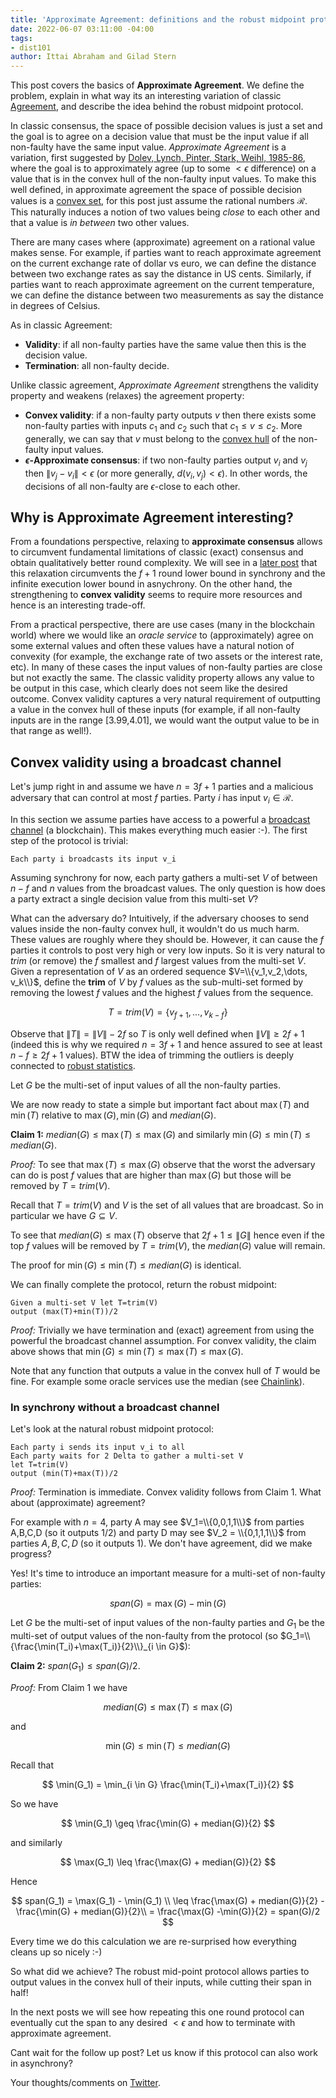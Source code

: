 ```yaml
---
title: 'Approximate Agreement: definitions and the robust midpoint protocol'
date: 2022-06-07 03:11:00 -04:00
tags:
- dist101
author: Ittai Abraham and Gilad Stern
---
```


This post covers the basics of **Approximate Agreement**. We define the problem, explain in what way its an interesting variation of classic [Agreement](https://decentralizedthoughts.github.io/2019-06-27-defining-consensus/), and describe the idea behind the robust midpoint protocol.


In classic consensus, the space of possible decision values is just a set and the goal is to agree on a decision value that must be the input value if all non-faulty have the same input value. *Approximate Agreement* is a variation, first suggested by [Dolev, Lynch, Pinter, Stark, Weihl, 1985-86](https://groups.csail.mit.edu/tds/papers/Lynch/jacm86.pdf), where the goal is to approximately agree (up to some $<\epsilon$ difference) on a value that is in the convex hull of the non-faulty input values. To make this well defined, in approximate agreement the space of possible decision values is a [convex set](https://en.wikipedia.org/wiki/Convex_set), for this post just assume the rational numbers $\mathcal{R}$. This naturally induces a notion of two values being *close* to each other  and that a value is *in between* two other values.

There are many cases where (approximate) agreement on a rational value makes sense. For example, if parties want to reach approximate agreement on the current exchange rate of dollar vs euro, we can define the distance between two exchange rates as say the distance in US cents. Similarly, if parties want to reach approximate agreement on the current temperature, we can define the distance between two measurements as say the distance in degrees of Celsius.


As in classic Agreement:

* **Validity**: if all non-faulty parties have the same value then this is the decision value.
* **Termination**: all non-faulty decide.

Unlike classic agreement, *Approximate Agreement* strengthens the validity property and weakens (relaxes) the agreement property:
* **Convex validity**: if a non-faulty party outputs $v$ then there exists some non-faulty parties with inputs $c_1$ and $c_2$ such that $c_1 \leq v \leq c_2$. More generally, we can say that $v$ must belong to the [convex hull](https://en.wikipedia.org/wiki/Convex_hull) of the non-faulty input values.
* **$\epsilon$-Approximate consensus**: if two non-faulty parties output $v_i$ and $v_j$  then $\|v_j-v_i\|<\epsilon$ (or more generally, $d(v_i,v_j)<\epsilon$). In other words, the decisions of all non-faulty are $\epsilon$-close to each other.


## Why is Approximate Agreement interesting?


From a foundations perspective, relaxing to **approximate consensus** allows to circumvent fundamental limitations of classic (exact) consensus and obtain qualitatively better round complexity. We will see in a [later post](..) that this relaxation circumvents the $f+1$ round lower bound in synchrony and the infinite execution lower bound in asnychrony. On the other hand, the strengthening to **convex validity** seems to require more resources and hence is an interesting trade-off.

From a practical perspective, there are use cases (many in the blockchain world) where we would like an *oracle service* to (approximately) agree on some external values and often these values have a natural notion of convexity (for example, the exchange rate of two assets or the interest rate, etc). In many of these cases the input values of non-faulty parties are close but not exactly the same. The classic validity property allows any value to be output in this case, which clearly does not seem like the desired outcome. Convex validity captures a very natural requirement of outputting a value in the convex hull of these inputs (for example, if all non-faulty inputs are in the range [3.99,4.01], we would want the output value to be in that range as well!).


## Convex validity using a broadcast channel

Let's jump right in and assume we have $n=3f+1$ parties and a malicious adversary that can control at most $f$ parties. Party $i$ has input $v_i \in \mathcal{R}$.

In this section we assume parties have access to a powerful a [broadcast channel](https://decentralizedthoughts.github.io/2019-06-27-defining-consensus/) (a blockchain). This makes everything much easier :-). The first step of the protocol is trivial:
```
Each party i broadcasts its input v_i
```

Assuming synchrony for now, each party gathers a multi-set $V$ of between $n-f$ and $n$ values from the broadcast values. The only question is how does a party extract a single decision value from this multi-set $V$?

What can the adversary do? Intuitively, if the adversary chooses to send values inside the non-faulty convex hull, it wouldn't do us much harm. These values are roughly where they should be. However, it can cause the $f$ parties it controls to post very high or very low inputs. So it is very natural to *trim* (or remove) the $f$ smallest and $f$ largest values from the multi-set $V$. Given a representation of $V$ as an ordered sequence $V=\\{v_1,v_2,\dots, v_k\\}$, define the **trim** of $V$ by $f$ values as the sub-multi-set formed by removing the lowest $f$ values and the highest $f$ values from the sequence.  

$$
T=trim(V)=\{v_{f+1},\dots,v_{k-f}\}
$$

Observe that $\|T\| = \|V\|-2f$ so $T$ is only well defined when $\|V\| \geq 2f+1$ (indeed this is why we required $n=3f+1$ and hence assured to see at least $n-f \geq 2f+1$ values). BTW the idea of trimming the outliers is deeply connected to [robust statistics](https://en.wikipedia.org/wiki/Robust_statistics).  

Let $G$ be the multi-set of input values of all the non-faulty parties.

We are now ready to state a simple but important fact about $\max(T)$ and $\min(T)$ relative to $\max(G), \min(G)$ and $median(G)$.

**Claim 1:** $median(G) \leq \max(T) \leq \max(G)$ and similarly $\min(G) \leq \min(T) \leq median(G)$.

*Proof:* 
To see that $\max(T) \leq \max(G)$ observe that the worst the adversary can do is post $f$ values that are higher than $\max(G)$ but those will be removed by $T=trim(V)$.

Recall that $T=trim(V)$ and $V$ is the set of all values that are broadcast. So in particular we have $G \subseteq V$.

To see that $median(G) \leq \max(T)$ observe that $2f+1 \leq  \|G\|$ hence even if the top $f$ values will be removed by $T=trim(V)$, the $median(G)$ value will remain.

The proof for $\min(G) \leq \min(T) \leq median(G)$ is identical.

We can finally complete the protocol, return the robust midpoint:

```
Given a multi-set V let T=trim(V)
output (max(T)+min(T))/2
```


*Proof:* Trivially we have termination and (exact) agreement from using the powerful the broadcast channel assumption. For convex validity, the claim above shows that $\min(G) \leq \min(T) \leq \max(T) \leq \max(G)$.

Note that any function that outputs a value in the convex hull of $T$ would be fine. For example some oracle services use the median (see [Chainlink](https://research.chain.link/whitepaper-v2.pdf)).



### In synchrony without a broadcast channel

Let's look at the natural robust midpoint protocol:
```
Each party i sends its input v_i to all
Each party waits for 2 Delta to gather a multi-set V
let T=trim(V)
output (min(T)+max(T))/2
```

*Proof:* Termination is immediate. Convex validity follows from Claim 1. What about (approximate) agreement?


For example with $n=4$, party A may see $V_1=\\{0,0,1,1\\}$ from parties A,B,C,D (so it outputs 1/2) and  party D may see $V_2 = \\{0,1,1,1\\}$ from parties $A,B,C,D$ (so it outputs 1). We don't have agreement, did we make progress? 

Yes! It's time to introduce an important measure for a multi-set of non-faulty parties:

$$ 
span(G) = \max(G)-\min(G)
$$

Let $G$ be the multi-set of input values of the non-faulty parties and $G_1$ be the multi-set of output values of the non-faulty from the protocol (so $G_1=\\{\frac{\min(T_i)+\max(T_i)}{2}\\}_{i \in G}$):

**Claim 2:** $span(G_1) \leq span(G)/2$.

*Proof:* 
From Claim 1 we have 

$$
median(G) \leq \max(T) \leq \max(G)
$$

and 

$$
\min(G) \leq \min(T) \leq median(G)
$$

Recall that

$$
\min(G_1) = \min_{i \in G} \frac{\min(T_i)+\max(T_i)}{2}
$$ 

So we have

$$
\min(G_1) \geq \frac{\min(G) + median(G)}{2}
$$ 

and similarly 

$$
\max(G_1) \leq \frac{\max(G) + median(G)}{2}
$$

Hence 

$$
span(G_1) =  \max(G_1) - \min(G_1) \\
\leq \frac{\max(G) + median(G)}{2} - \frac{\min(G) + median(G)}{2}\\
= \frac{\max(G) -\min(G)}{2} = span(G)/2
$$

Every time we do this calculation we are re-surprised how everything cleans up so nicely :-)

So what did we achieve? The robust mid-point protocol allows parties to output values in the convex hull of their inputs, while cutting their span in half!

In the next posts we will see how repeating this one round protocol can eventually cut the span to any desired $<\epsilon$ and how to terminate with approximate agreement.

Cant wait for the follow up post? Let us know if this protocol can also work in asynchrony?

Your thoughts/comments on [Twitter](https://twitter.com/ittaia/status/1534074996083109888?s=20&t=ytroU493gGzJind9MeGJKQ).

